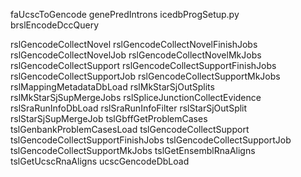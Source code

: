 
faUcscToGencode
genePredIntrons
icedbProgSetup.py
brslEncodeDccQuery

rslGencodeCollectNovel
rslGencodeCollectNovelFinishJobs
rslGencodeCollectNovelJob
rslGencodeCollectNovelMkJobs
rslGencodeCollectSupport
rslGencodeCollectSupportFinishJobs
rslGencodeCollectSupportJob
rslGencodeCollectSupportMkJobs
rslMappingMetadataDbLoad
rslMkStarSjOutSplits
rslMkStarSjSupMergeJobs
rslSpliceJunctionCollectEvidence
rslSraRunInfoDbLoad
rslSraRunInfoFilter
rslStarSjOutSplit
rslStarSjSupMergeJob
tslGbffGetProblemCases
tslGenbankProblemCasesLoad
tslGencodeCollectSupport
tslGencodeCollectSupportFinishJobs
tslGencodeCollectSupportJob
tslGencodeCollectSupportMkJobs
tslGetEnsemblRnaAligns
tslGetUcscRnaAligns
ucscGencodeDbLoad
